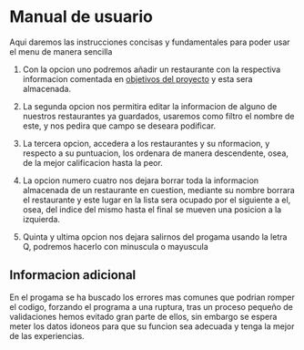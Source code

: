 # Manual de usuario

Aqui daremos las instrucciones concisas y fundamentales para poder usar el menu de manera sencilla 

1. Con la opcion uno podremos añadir un restaurante con la respectiva informacion comentada en [objetivos del proyecto](/docs/ObjetivosProyecto.md) y esta sera almacenada.

2. La segunda opcion nos permitira editar la informacion de alguno de nuestros restaurantes ya guardados, usaremos como filtro el nombre de este, y nos pedira que campo se deseara podificar.

3. La tercera opcion, accedera a los restaurantes y su nformacion, y respecto a su puntuacion, los ordenara de manera descendente, osea, de la mejor calificacion hasta la peor.

4. La opcion numero cuatro nos dejara borrar toda la informacion almacenada de un restaurante en cuestion, mediante su nombre borrara el restaurante y este lugar en la lista sera ocupado por el siguiente a el, osea, del indice del mismo hasta el final se mueven una posicion a la izquierda.

5. Quinta y ultima opcion nos dejara salirnos del progama usando la letra Q, podremos hacerlo con minuscula o mayuscula


## Informacion adicional

En el progama se ha buscado los errores mas comunes que podrian romper el codigo, forzando el programa a una ruptura, tras un proceso pequeño de validaciones hemos evitado gran parte de ellos, sin embargo se espera meter los datos idoneos para que su funcion sea adecuada y tenga la mejor de las experiencias.